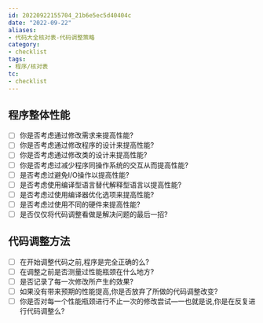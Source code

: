 ```yaml
---
id: 20220922155704_21b6e5ec5d40404c
date: "2022-09-22"
aliases:
- 代码大全核对表-代码调整策略
category:
- checklist
tags:
- 程序/核对表
tc:
- checklist
---
```


## 程序整体性能

- [ ] 你是否考虑通过修改需求来提高性能?
- [ ] 你是否考虑通过修改程序的设计来提高性能?
- [ ] 你是否考虑通过修改类的设计来提高性能?
- [ ] 你是否考虑过减少程序同操作系统的交互从而提高性能?
- [ ] 是否考虑过避免I/O操作以提高性能?
- [ ] 是否考虑使用编译型语言替代解释型语言以提高性能?
- [ ] 是否考虑过使用编译器优化选项来提高性能?
- [ ] 是否考虑过使用不同的硬件来提高性能?
- [ ] 是否仅仅将代码调整看做是解决问题的最后一招?

## 代码调整方法

- [ ] 在开始调整代码之前,程序是完全正确的么?
- [ ] 在调整之前是否测量过性能瓶颈在什么地方?
- [ ] 是否记录了每一次修改所产生的效果?
- [ ] 如果没有带来预期的性能提高,你是否放弃了所做的代码调整改变?
- [ ] 你是否对每一个性能瓶颈进行不止一次的修改尝试—一也就是说,你是在反复进行代码调整么?